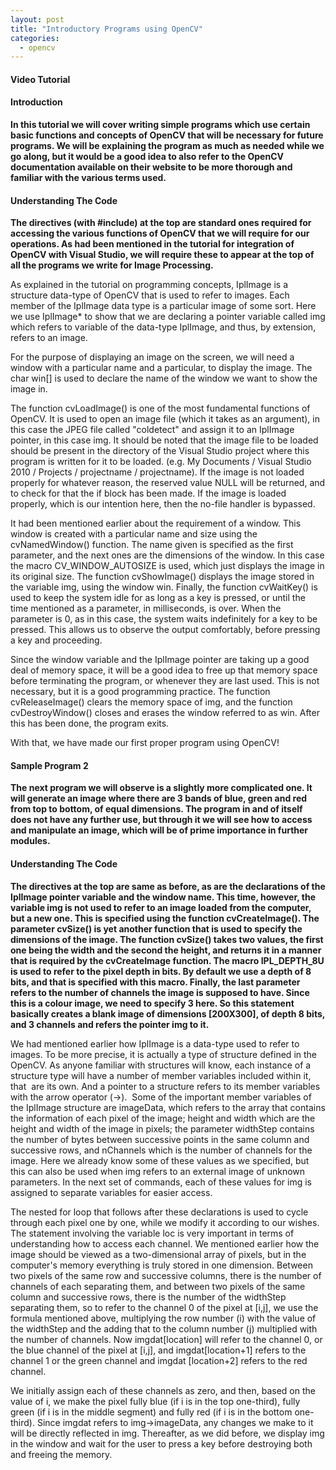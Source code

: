 ```yaml
---
layout: post
title: "Introductory Programs using OpenCV"
categories:
  - opencv
---
```


#### Video Tutorial

#### Introduction

**In this tutorial we will cover writing simple programs which use certain basic functions and concepts of OpenCV that will be necessary for future programs. We will be explaining the program as much as needed while we go along, but it would be a good idea to also refer to the OpenCV documentation available on their website to be more thorough and familiar with the various terms used.**

#### Understanding The Code

**The directives (with #include) at the top are standard ones required for accessing the various functions of OpenCV that we will require for our operations. As had been mentioned in the tutorial for integration of OpenCV with Visual Studio, we will require these to appear at the top of all the programs we write for Image Processing.**

As explained in the tutorial on programming concepts, IplImage is a structure data-type of OpenCV that is used to refer to images. Each member of the IplImage data type is a particular image of some sort. Here we use IplImage* to show that we are declaring a pointer variable called img which refers to variable of the data-type IplImage, and thus, by extension, refers to an image.

For the purpose of displaying an image on the screen, we will need a window with a particular name and a particular, to display the image. The char win[] is used to declare the name of the window we want to show the image in.

The function cvLoadImage() is one of the most fundamental functions of OpenCV. It is used to open an image file (which it takes as an argument), in this case the JPEG file called "coldetect" and assign it to an IplImage pointer, in this case img. It should be noted that the image file to be loaded should be present in the directory of the Visual Studio project where this program is written for it to be loaded. (e.g. My Documents / Visual Studio 2010 / Projects / projectname / projectname). If the image is not loaded properly for whatever reason, the reserved value NULL will be returned, and to check for that the if block has been made. If the image is loaded properly, which is our intention here, then the no-file handler is bypassed.

It had been mentioned earlier about the requirement of a window. This window is created with a particular name and size using the cvNamedWindow() function. The name given is specified as the first parameter, and the next ones are the dimensions of the window. In this case the macro CV_WINDOW_AUTOSIZE is used, which just displays the image in its original size. The function cvShowImage() displays the image stored in the variable img, using the window win. Finally, the function cvWaitKey() is used to keep the system idle for as long as a key is pressed, or until the time mentioned as a parameter, in milliseconds, is over. When the parameter is 0, as in this case, the system waits indefinitely for a key to be pressed. This allows us to observe the output comfortably, before pressing a key and proceeding.

Since the window variable and the IplImage pointer are taking up a good deal of memory space, it will be a good idea to free up that memory space before terminating the program, or whenever they are last used. This is not necessary, but it is a good programming practice. The function cvReleaseImage() clears the memory space of img, and the function cvDestroyWindow() closes and erases the window referred to as win. After this has been done, the program exits.

With that, we have made our first proper program using OpenCV!

#### Sample Program 2

**The next program we will observe is a slightly more complicated one. It will generate an image where there are 3 bands of blue, green and red from top to bottom, of equal dimensions. The program in and of itself does not have any further use, but through it we will see how to access and manipulate an image, which will be of prime importance in further modules.**

#### Understanding The Code

**The directives at the top are same as before, as are the declarations of the IplImage pointer variable and the window name. This time, however, the variable img is not used to refer to an image loaded from the computer, but a new one. This is specified using the function cvCreateImage(). The parameter cvSize() is yet another function that is used to specify the dimensions of the image. The function cvSize() takes two values, the first one being the width and the second the height, and returns it in a manner that is required by the cvCreateImage function. The macro IPL_DEPTH_8U is used to refer to the pixel depth in bits. By default we use a depth of 8 bits, and that is specified with this macro. Finally, the last parameter refers to the number of channels the image is supposed to have. Since this is a colour image, we need to specify 3 here. So this statement basically creates a blank image of dimensions [200X300], of depth 8 bits, and 3 channels and refers the pointer img to it.**

We had mentioned earlier how IplImage is a data-type used to refer to images. To be more precise, it is actually a type of structure defined in the OpenCV. As anyone familiar with structures will know, each instance of a structure type will have a number of member variables included within it, that  are its own. And a pointer to a structure refers to its member variables with the arrow operator (->).  Some of the important member variables of the IplImage structure are imageData, which refers to the array that contains the information of each pixel of the image; height and width which are the height and width of the image in pixels; the parameter widthStep contains the number of bytes between successive points in the same column and successive rows, and nChannels which is the number of channels for the image. Here we already know some of these values as we specified, but this can also be used when img refers to an external image of unknown parameters. In the next set of commands, each of these values for img is assigned to separate variables for easier access.

The nested for loop that follows after these declarations is used to cycle through each pixel one by one, while we modify it according to our wishes. The statement involving the variable loc is very important in terms of understanding how to access each channel. We mentioned earlier how the image should be viewed as a two-dimensional array of pixels, but in the computer's memory everything is truly stored in one dimension. Between two pixels of the same row and successive columns, there is the number of channels of each separating them, and between two pixels of the same column and successive rows, there is the number of the widthStep separating them, so to refer to the channel 0 of the pixel at [i,j], we use the formula mentioned above, multiplying the row number (i) with the value of the widthStep and the adding that to the column number (j) multiplied with the number of channels. Now imgdat[location] will refer to the channel 0, or the blue channel of the pixel at [i,j], and imgdat[location+1] refers to the channel 1 or the green channel and imgdat [location+2] refers to the red channel.

We initially assign each of these channels as zero, and then, based on the value of i, we make the pixel fully blue (if i is in the top one-third), fully green (if i is in the middle segment) and fully red (if i is in the bottom one-third). Since imgdat refers to img->imageData, any changes we make to it will be directly reflected in img. Thereafter, as we did before, we display img in the window and wait for the user to press a key before destroying both and freeing the memory.